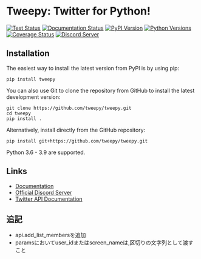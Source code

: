 Tweepy: Twitter for Python!
======

[![Test Status](https://github.com/tweepy/tweepy/workflows/Test/badge.svg)](https://github.com/tweepy/tweepy/actions?query=workflow%3ATest)
[![Documentation Status](https://readthedocs.org/projects/tweepy/badge/?version=latest)](https://tweepy.readthedocs.io/en/latest/)
[![PyPI Version](https://img.shields.io/pypi/v/tweepy?label=PyPI)](https://pypi.org/project/tweepy/)
[![Python Versions](https://img.shields.io/pypi/pyversions/tweepy?label=Python)](https://pypi.org/project/tweepy/)
[![Coverage Status](https://img.shields.io/coveralls/tweepy/tweepy/master.svg?style=flat)](https://coveralls.io/github/tweepy/tweepy?branch=master)
[![Discord Server](https://discord.com/api/guilds/432685901596852224/embed.png)](https://discord.gg/bJvqnhg)

Installation
------------
The easiest way to install the latest version from PyPI is by using pip:

    pip install tweepy

You can also use Git to clone the repository from GitHub to install the latest
development version:

    git clone https://github.com/tweepy/tweepy.git
    cd tweepy
    pip install .

Alternatively, install directly from the GitHub repository:

    pip install git+https://github.com/tweepy/tweepy.git

Python 3.6 - 3.9 are supported.

Links
-----

- [Documentation](https://tweepy.readthedocs.io/en/latest/)
- [Official Discord Server](https://discord.gg/bJvqnhg)
- [Twitter API Documentation](https://developer.twitter.com/en/docs/twitter-api)

追記
-----
- api.add_list_membersを追加
- paramsにおいてuser_idまたはscreen_nameは,区切りの文字列として渡すこと
